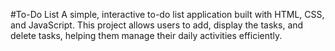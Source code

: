#To-Do List
A simple, interactive to-do list application built with HTML, CSS, and JavaScript. This project allows users to add, display the tasks, and delete tasks, helping them manage their daily activities efficiently.
